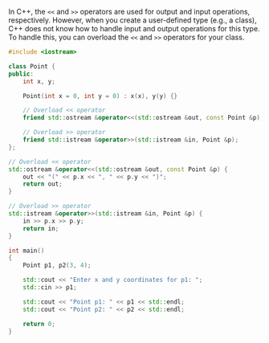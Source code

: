 In C++, the `<<` and `>>` operators are used for output and input operations, respectively. However, when you create a user-defined type (e.g., a class), C++ does not know how to handle input and output operations for this type. To handle this, you can overload the `<<` and `>>` operators for your class.

```c++
#include <iostream>

class Point {
public:
    int x, y;

    Point(int x = 0, int y = 0) : x(x), y(y) {}

    // Overload << operator
    friend std::ostream &operator<<(std::ostream &out, const Point &p);

    // Overload >> operator
    friend std::istream &operator>>(std::istream &in, Point &p);
};

// Overload << operator
std::ostream &operator<<(std::ostream &out, const Point &p) {
    out << "(" << p.x << ", " << p.y << ")";
    return out;
}

// Overload >> operator
std::istream &operator>>(std::istream &in, Point &p) {
    in >> p.x >> p.y;
    return in;
}

int main() 
{
    Point p1, p2(3, 4);

    std::cout << "Enter x and y coordinates for p1: ";
    std::cin >> p1;

    std::cout << "Point p1: " << p1 << std::endl;
    std::cout << "Point p2: " << p2 << std::endl;

    return 0;
}
```